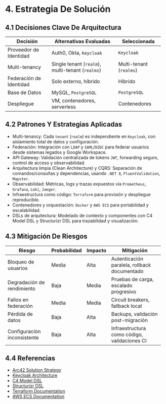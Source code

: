 # 4. Estrategia De Solución

## 4.1 Decisiones Clave De Arquitectura

| Decisión                | Alternativas Evaluadas         | Seleccionada             |
|-------------------------|-------------------------------|--------------------------|
| Proveedor de Identidad  | Auth0, Okta, `Keycloak`       | `Keycloak`               |
| Multi-tenancy           | Single tenant (`realm`), multi-tenant (`realms`) | Multi-tenant (`realms`) |
| Federación de Identidad | Solo externo, híbrido         | Híbrido                  |
| Base de Datos           | MySQL, `PostgreSQL`           | `PostgreSQL`             |
| Despliegue              | VM, contenedores, serverless  | Contenedores             |

## 4.2 Patrones Y Estrategias Aplicadas

- Multi-tenancy: Cada `tenant` (`realm`) es independiente en `Keycloak`, con aislamiento total de datos y configuración.
- Federación: Integración con `LDAP` y `SAML`/`OIDC` para federar usuarios desde sistemas legados y Google Workspace.
- API Gateway: Validación centralizada de tokens `JWT`, forwarding seguro, control de acceso y observabilidad.
- Arquitectura limpia (Clean Architecture) y CQRS: Separación de comandos/consultas y dependencias, usando `.NET 8`, `FluentValidation`, `Mapster`.
- Observabilidad: Métricas, logs y trazas expuestos vía `Prometheus`, `Grafana`, `Loki`, `Jaeger`.
- Infraestructura como código: `Terraform` para provisión y despliegue reproducible.
- Contenedores y orquestación: `Docker` y `AWS ECS` para portabilidad y escalabilidad.
- DSLs de arquitectura: Modelado de contexto y componentes con C4 Model DSL y Structurizr DSL para trazabilidad y visualización.

## 4.3 Mitigación De Riesgos

| Riesgo                   | Probabilidad | Impacto | Mitigación                                    |
|--------------------------|--------------|---------|-----------------------------------------------|
| Bloqueo de usuarios      | Media        | Alta    | Autenticación paralela, rollback documentado  |
| Degradación de rendimiento| Baja        | Media   | Pruebas de carga, escalado progresivo         |
| Fallos en federación     | Media        | Media   | Circuit breakers, fallback local              |
| Pérdida de datos         | Baja         | Alta    | Backups, validación post-migración            |
| Configuración inconsistente| Baja       | Alta    | Infraestructura como código, validaciones CI  |

## 4.4 Referencias

- [Arc42 Solution Strategy](https://docs.arc42.org/section-4/)
- [Keycloak Architecture](https://www.keycloak.org/architecture/)
- [C4 Model DSL](https://c4model.com/)
- [Structurizr DSL](https://structurizr.com/dsl)
- [Terraform Documentation](https://www.terraform.io/docs)
- [AWS ECS Documentation](https://docs.aws.amazon.com/ecs/)
